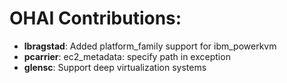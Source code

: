 <!---
This file is reset every time a new release is done. The contents of this file are for the currently unreleased version.

Example Contribution:
* **kalistec**: Improved file resource greatly.
-->
# OHAI Contributions:
* **lbragstad**: Added platform\_family support for ibm\_powerkvm
* **pcarrier**: ec2\_metadata: specify path in exception
* **glensc**: Support deep virtualization systems
